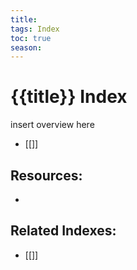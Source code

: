 ```yaml
---
title:
tags: Index
toc: true
season: 
---
```


# {{title}} Index
insert overview here

- [[]]

## Resources:
- []()

## Related Indexes:
- [[]]
